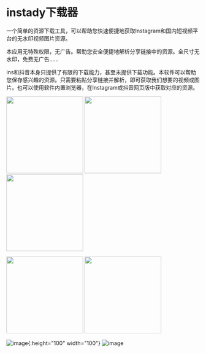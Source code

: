# instady下载器
一个简单的资源下载工具，可以帮助您快速便捷地获取Instagram和国内短视频平台的无水印视频图片资源。

本应用无特殊权限，无广告。帮助您安全便捷地解析分享链接中的资源。全尺寸无水印，免费无广告......

ins和抖音本身只提供了有限的下载能力，甚至未提供下载功能。本软件可以帮助您保存感兴趣的资源。只需要粘贴分享链接并解析，即可获取我们想要的视频或图片。也可以使用软件内置浏览器，在Instagram或抖音网页版中获取对应的资源。

<img src="https://github.com/xuedongyun/InstadyDownloader/blob/master/1_show.jpg" width="200"/> <img src="https://github.com/xuedongyun/InstadyDownloader/blob/master/2_show.jpg" width="200"/> <img src="https://github.com/xuedongyun/InstadyDownloader/blob/master/3_show.jpg" width="200"/>

<img src="https://github.com/xuedongyun/InstadyDownloader/blob/master/4_show.jpg" width="200"/> <img src="https://github.com/xuedongyun/InstadyDownloader/blob/master/5_show.jpg" width="200"/>

![image](https://github.com/xuedongyun/InstadyDownloader/blob/master/1_show.jpg){:height="100" width="100"} ![image](https://github.com/xuedongyun/InstadyDownloader/blob/master/2_show.jpg)
